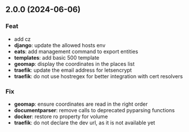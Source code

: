 ## 2.0.0 (2024-06-06)

### Feat

- add cz
- **django**: update the allowed hosts env
- **eats**: add management command to export entities
- **templates**: add basic 500 template
- **geomap**: display the coordinates in the places list
- **traefik**: update the email address for letsencrypt
- **traefik**: do not use hostregex for better integration with cert resolvers

### Fix

- **geomap**: ensure coordinates are read in the right order
- **documentparser**: remove calls to deprecated pyparsing functions
- **docker**: restore ro property for volume
- **traefik**: do not declare the dev url, as it is not available yet
